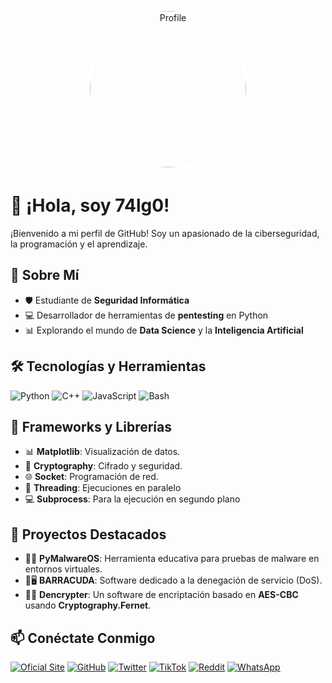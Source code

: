 <p align="center">
  <img src="https://github.com/user-attachments/assets/e6c432e5-3b13-4cb4-958b-7590d2874721" alt="Profile" width="250" height="250" style="border-radius: 50%; border: 5px solid white;">
</p>

# 👋 ¡Hola, soy 74lg0!

¡Bienvenido a mi perfil de GitHub! Soy un apasionado de la ciberseguridad, la programación y el aprendizaje.

## 🚀 Sobre Mí
- 🛡️ Estudiante de **Seguridad Informática**
- 💻 Desarrollador de herramientas de **pentesting** en Python
- 📊 Explorando el mundo de **Data Science** y la **Inteligencia Artificial**

## 🛠️ Tecnologías y Herramientas
![Python](https://img.shields.io/badge/Python-3776AB?logo=python&logoColor=white)
![C++](https://img.shields.io/badge/C++-00599C?logo=c%2B%2B&logoColor=white)
![JavaScript](https://img.shields.io/badge/JavaScript-F7DF1E?logo=javascript&logoColor=black)
![Bash](https://img.shields.io/badge/Bash-4EAA25?logo=gnubash&logoColor=white)

## 🧱 Frameworks y Librerías
- 📊 **Matplotlib**: Visualización de datos.
- 🔐 **Cryptography**: Cifrado y seguridad.
- 🌐 **Socket**: Programación de red.
- 🧵 **Threading**: Ejecuciones en paralelo
- 💻 **Subprocess**: Para la ejecución en segundo plano

## 🌱 Proyectos Destacados
- 🐍👾 **PyMalwareOS**: Herramienta educativa para pruebas de malware en entornos virtuales.
- 🔎🖥️ **BARRACUDA**: Software dedicado a la denegación de servicio (DoS).
- 🔐📁 **Dencrypter**: Un software de encriptación basado en **AES-CBC** usando **Cryptography.Fernet**.

## 📫 Conéctate Conmigo
[![Oficial Site](https://img.shields.io/badge/Oficial%20Site-2E86C1?style=for-the-badge&logo=Google-Chrome&logoColor=white)](https://zalgo-git.alwaysdata.net)
[![GitHub](https://img.shields.io/badge/GitHub-100000?style=for-the-badge&logo=github&logoColor=white)](https://github.com/74lg0)
[![Twitter](https://img.shields.io/badge/Twitter-1DA1F2?style=for-the-badge&logo=twitter&logoColor=white)](https://twitter.com/74lg0)
[![TikTok](https://img.shields.io/badge/TikTok-000000?style=for-the-badge&logo=tiktok&logoColor=white)](https://tiktok.com/@74lg0)
[![Reddit](https://img.shields.io/badge/Reddit-FF4500?style=for-the-badge&logo=reddit&logoColor=white)](https://www.reddit.com/user/Reddebit-)
[![WhatsApp](https://img.shields.io/badge/WhatsApp-25D366?style=for-the-badge&logo=whatsapp&logoColor=white)](https://wa.me/15878063307)